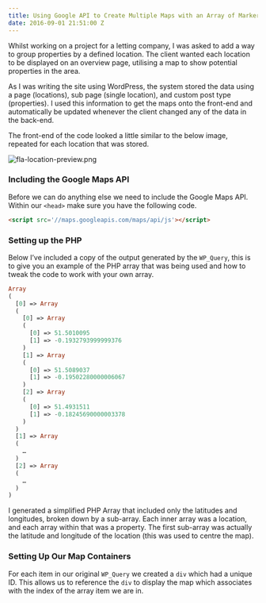 ```yaml
---
title: Using Google API to Create Multiple Maps with an Array of Markers
date: 2016-09-01 21:51:00 Z
---
```


Whilst working on a project for a letting company, I was asked to add a way to group properties by a defined location. The client wanted each location to be displayed on an overview page, utilising a map to show potential properties in the area.

As I was writing the site using WordPress, the system stored the data using a page (locations), sub page (single location), and custom post type (properties). I used this information to get the maps onto the front-end and automatically be updated whenever the client changed any of the data in the back-end.

The front-end of the code looked a little similar to the below image, repeated for each location that was stored. 

![fla-location-preview.png](/uploads/fla-location-preview.png)

### Including the Google Maps API

Before we can do anything else we need to include the Google Maps API. Within our `<head>` make sure you have the following code.

~~~html
<script src='//maps.googleapis.com/maps/api/js'></script>
~~~

### Setting up the PHP

Below I’ve included a copy of the output generated by the `WP_Query`, this is to give you an example of the PHP array that was being used and how to tweak the code to work with your own array.

~~~php
Array 
(
  [0] => Array 
  (
    [0] => Array 
    (
      [0] => 51.5010095
      [1] => -0.1932793999999376
    )
    [1] => Array 
    (
      [0] => 51.5089037
      [1] => -0.19502280000006067
    )
    [2] => Array 
    (
      [0] => 51.4931511
      [1] => -0.18245690000003378
    )
  )
  [1] => Array 
  (
    …
  )
  [2] => Array 
  (
    …
  )
)
~~~

I generated a simplified PHP Array that included only the latitudes and longitudes, broken down by a sub-array. Each inner array was a location, and each array within that was a property. The first sub-array was actually the latitude and longitude of the location (this was used to centre the map).

### Setting Up Our Map Containers

For each item in our original `WP_Query` we created a `div` which had a unique ID. This allows us to reference the `div` to display the map which associates with the index of the array item we are in.